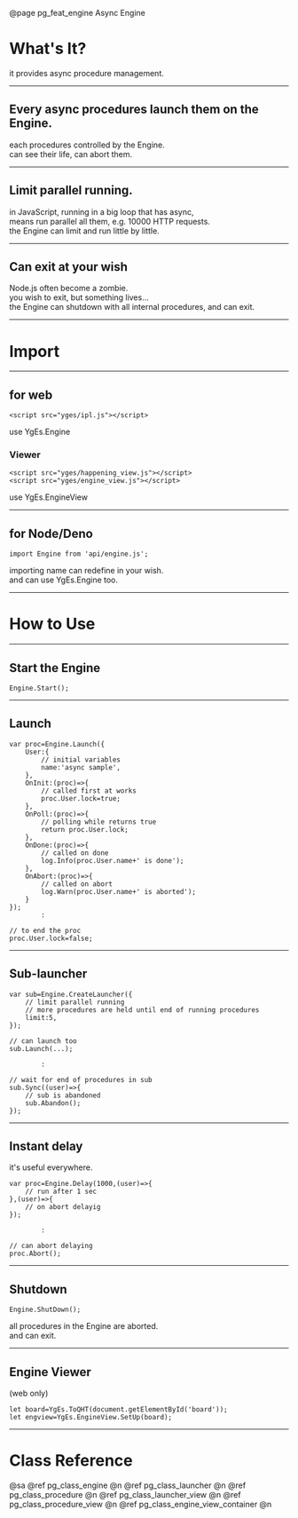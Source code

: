 ﻿@page pg_feat_engine Async Engine

# What's It?

it provides async procedure management.  

-----
## Every async procedures launch them on the Engine.

each procedures controlled by the Engine.  
can see their life, can abort them.  

-----
## Limit parallel running.

in JavaScript, running in a big loop that has async,  
means run parallel all them, e.g. 10000 HTTP requests.  
the Engine can limit and run little by little.  

-----
## Can exit at your wish

Node.js often become a zombie.  
you wish to exit, but something lives...  
the Engine can shutdown with all internal procedures, and can exit.  

-----
# Import

-----
## for web

```
<script src="yges/ipl.js"></script>
```
use YgEs.Engine

### Viewer

```
<script src="yges/happening_view.js"></script>
<script src="yges/engine_view.js"></script>
```
use YgEs.EngineView

-----
## for Node/Deno

```
import Engine from 'api/engine.js';
```
importing name can redefine in your wish.  
and can use YgEs.Engine too.  

-----
# How to Use

-----
## Start the Engine  

```
Engine.Start();
```

-----
## Launch

```
var proc=Engine.Launch({
	User:{
		// initial variables 
		name:'async sample',
	},
	OnInit:(proc)=>{
		// called first at works
		proc.User.lock=true;
	},
	OnPoll:(proc)=>{
		// polling while returns true
		return proc.User.lock;
	},
	OnDone:(proc)=>{
		// called on done 
		log.Info(proc.User.name+' is done');
	},
	OnAbort:(proc)=>{
		// called on abort 
		log.Warn(proc.User.name+' is aborted');
	}
});
		:

// to end the proc 
proc.User.lock=false;
```

-----
## Sub-launcher

```
var sub=Engine.CreateLauncher({
	// limit parallel running 
	// more procedures are held until end of running procedures 
	limit:5,
});

// can launch too 
sub.Launch(...);

		:

// wait for end of procedures in sub 
sub.Sync((user)=>{
	// sub is abandoned 
	sub.Abandon();
});
```

-----
## Instant delay

it's useful everywhere.

```
var proc=Engine.Delay(1000,(user)=>{
	// run after 1 sec 
},(user)=>{
	// on abort delayig 
});

		:

// can abort delaying 
proc.Abort();
```

-----
## Shutdown

```
Engine.ShutDown();
```

all procedures in the Engine are aborted.  
and can exit.  

-----
## Engine Viewer

(web only)
```
let board=YgEs.ToQHT(document.getElementById('board'));
let engview=YgEs.EngineView.SetUp(board);
```

-----
# Class Reference

@sa @ref pg_class_engine @n
	@ref pg_class_launcher @n
	@ref pg_class_procedure @n
	@ref pg_class_launcher_view @n
	@ref pg_class_procedure_view @n
	@ref pg_class_engine_view_container @n
